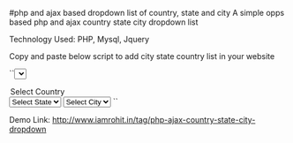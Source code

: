 #php and ajax based dropdown list of country, state and city
A simple opps based php and ajax country state city dropdown list

Technology Used: PHP, Mysql, Jquery

Copy and paste below script to add city state country list in your website

``<select name="country" class="countries" id="countryId">
<option value="">Select Country</option>
</select>
<select name="state" class="states" id="stateId">
<option value="">Select State</option>
</select>
<select name="city" class="cities" id="cityId">
<option value="">Select City</option>
</select>
<script src="//ajax.googleapis.com/ajax/libs/jquery/1.11.1/jquery.min.js"></script>
<script src="http://lab.iamrohit.in/js/location.js"></script>`` 


Demo Link: http://www.iamrohit.in/tag/php-ajax-country-state-city-dropdown

